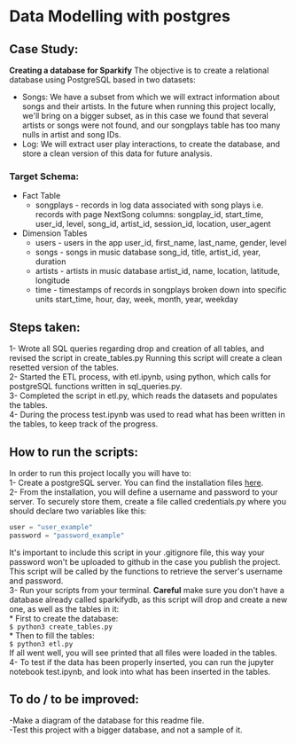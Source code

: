# Data Modelling with postgres
## Case Study:
**Creating a database for Sparkify**
The objective is to create a relational database using PostgreSQL based in two datasets:
* Songs:
We have a subset from which we will extract information about songs and their artists.
In the future when running this project locally, we'll bring on a bigger subset, as in this case we found that several artists or songs were not found, and our songplays table has too many nulls in artist and song IDs. 
* Log:
We will extract user play interactions, to create the database, and store a clean version of this data for future analysis.

### Target Schema:
* Fact Table
    * songplays - records in log data associated with song plays i.e. records with page NextSong 
    columns: songplay_id, start_time, user_id, level, song_id, artist_id, session_id, location, user_agent
* Dimension Tables
    * users - users in the app
    user_id, first_name, last_name, gender, level
    * songs - songs in music database
    song_id, title, artist_id, year, duration
    * artists - artists in music database
    artist_id, name, location, latitude, longitude
    * time - timestamps of records in songplays broken down into specific units
    start_time, hour, day, week, month, year, weekday

## Steps taken:
1- Wrote all SQL queries regarding drop and creation of all tables, and revised the script in create_tables.py Running this script will create a clean resetted version of the tables.   
2- Started the ETL process, with etl.ipynb, using python, which calls for postgreSQL functions written in sql_queries.py.  
3- Completed the script in etl.py, which reads the datasets and populates the tables.    
4- During the process test.ipynb was used to read what has been written in the tables, to keep track of the progress.  

## How to run the scripts: 
In order to run this project locally you will have to:   
1- Create a postgreSQL server. You can find the installation files [here](https://www.postgresql.org/download/).  
2- From the installation, you will define a username and password to your server. To securely store them, create a file called credentials.py where you should declare two variables like this:  
```python
user = "user_example"
password = "password_example"
```
It's important to include this script in your .gitignore file, this way your password won't be uploaded to github in the case you publish the project. This script will be called by the functions to retrieve the server's username and password.  
3- Run your scripts from your terminal. **Careful** make sure you don't have a database already called sparkifydb, as this script will drop and create a new one, as well as the tables in it:  
	* First to create the database:   
	```
	$ python3 create_tables.py
	```  
	* Then to fill the tables:  
	```
	$ python3 etl.py
	```  
	If all went well, you will see printed that all files were loaded in the tables.   	
4- To test if the data has been properly inserted, you can run the jupyter notebook test.ipynb, and look into what has been inserted in the tables.   


## To do / to be improved:
-Make a diagram of the database for this readme file.  
-Test this project with a bigger database, and not a sample of it.




